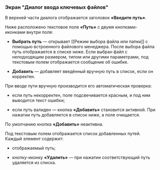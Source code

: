 ### Экран "Диалог ввода ключевых файлов"

В верхней части диалога отображается заголовок **«Введите путь»**.

Ниже расположено текстовое поле **«Путь»** с двумя кнопками-иконками внутри поля:

-   **Выбрать путь** — открывает [[Режим выбора файла или папки]] с помощью встроенного файлового менеджера. После выбора файла путь отображается в списке ниже. Если выбран файл с неподходящим размером, типом или другими параметрами, под текстовым полем отображается сообщение об ошибке.
    
-   **Добавить** — добавляет введённый вручную путь в список, если он корректен.
    

При вводе пути вручную производится его автоматическая проверка:

-   если путь некорректен, поле подсвечивается красным, и под ним выводится текст ошибки;
    
-   если путь валиден — кнопка **«Добавить»** становится активной. При нажатии путь добавляется в список ниже, а поле очищается.
    

По умолчанию кнопка **«Добавить»** неактивна.

Под текстовым полем отображается список добавленных путей. Каждый элемент содержит:

-   отображаемый путь;
    
-   кнопку-иконку **«Удалить»** — при нажатии соответствующий путь удаляется из списка.